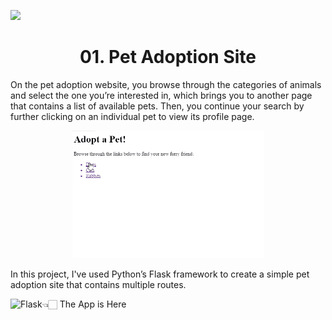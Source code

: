 

<pre><a align='right' href="https://www.python.org/"><img src="http://ForTheBadge.com/images/badges/made-with-python.svg"/></a>                                                              <a align='left' href="https://github.com/Emon-ProCoder7"><img src="https://img.shields.io/badge/author-MdTabassumHossainEmon-teal"/></a></pre>

  


<h1 align = 'center'><strong>01. Pet Adoption Site </strong></h1>  

  On the pet adoption website, you browse through the categories of animals and select the one you’re interested in, which brings you to another page that contains a list of available pets. Then, you continue your search by further clicking on an individual pet to view its profile page.
  
 <p align ='center'><img alt="Profile" width="307px" src="https://raw.githubusercontent.com/Emon-ProCoder7/flask_framework/master/first_app/pet_adoption.gif"></p>

In this project, I've used Python’s Flask framework to create a simple pet adoption site that contains multiple routes.


👈🏻 The App is Here[<img align="left" alt="Flask" src="https://img.shields.io/badge/flask%20-%23000.svg?&style=for-the-badge&logo=flask&logoColor=white"/>](https://github.com/Emon-ProCoder7/flask_framework)

<br><br><br><br>
